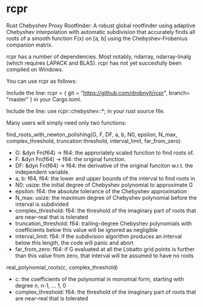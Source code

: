 # rcpr
Rust Chebyshev Proxy Rootfinder: A robust global rootfinder using adaptive Chebyshev interpolation with automatic subdivision that accurately finds all roots of a smooth function F(x) on [a, b] using the Chebyshev-Frobenius companion matrix.

rcpr has a number of dependencies. Most notably, ndarray, ndarray-linalg (which requires LAPACK and BLAS). rcpr has not yet succesfully been compiled on Windows.

You can use rcpr as follows:

Include the line:
  rcpr = { git = "https://github.com/drobnyjt/rcpr", branch= "master" }
in your Cargo.toml.

Include the line:
use rcpr::chebyshev::*;
in your rust source file.

Many users will simply need only two functions: 

find_roots_with_newton_polishing(G, F, DF, a, b, N0, epsilon, N_max, complex_threshold, truncation threshold, interval_limit, far_from_zero)

* G: &dyn Fn(f64) -> f64: the approriately scaled function to find roots of.
* F: &dyn Fn(f64) -> f64: the original function.
* DF: &dyn Fn(f64) -> f64: the derivative of the original funciton w.r.t. the independent variable.
* a, b: f64, f64: the lower and upper bounds of the interval to find roots in
* N0: usize: the initial degree of Chebyshev polynomial to approximate G
* epsilon: f64: the absolute tolerance of the Chebyshev approximation
* N_max: usize: the maximum degree of Chebyshev polynomial before the interval is subdivided
* complex_threshold: f64: the threshold of the imaginary part of roots that are near-real that is tolerated
* truncation_threshold: f64: trailing-degree Chebyshev polynomials with coefficients below this value will be ignored as negligible
* interval_limit: f64: if the subdivision algorithm produces an interval below this length, the code will panic and abort
* far_from_zero: f64: if G evaluated at all the Lobatto grid points is further than this value from zero, that interval will be assumed to have no roots

real_polynomial_roots(c, complex_threshold)

* c: the coefficients of the polynomial in monomial form, starting with degree n, n-1, ... 1, 0
* complex_threshold: f64: the threshold of the imaginary part of roots that are near-real that is tolerated
